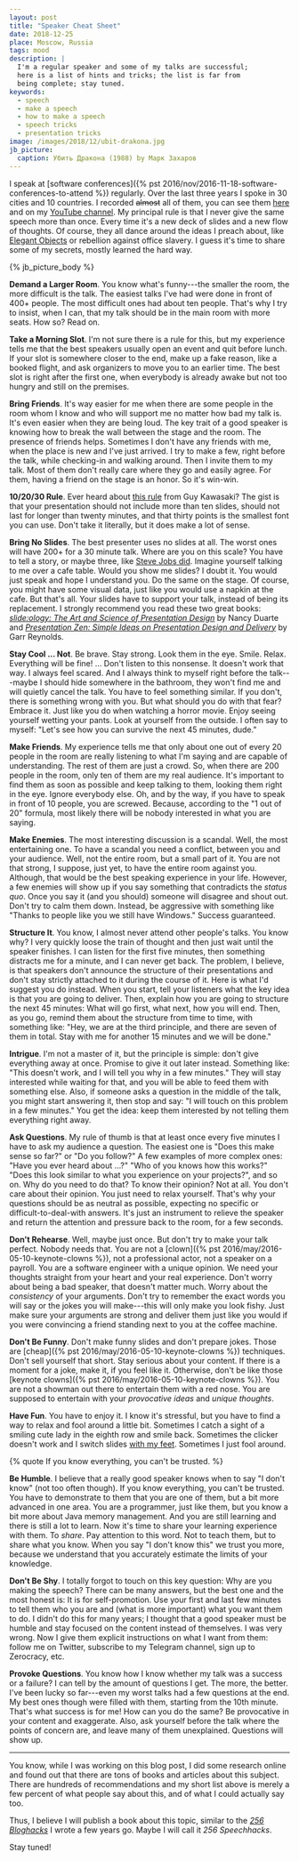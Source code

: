 ```yaml
---
layout: post
title: "Speaker Cheat Sheet"
date: 2018-12-25
place: Moscow, Russia
tags: mood
description: |
  I'm a regular speaker and some of my talks are successful;
  here is a list of hints and tricks; the list is far from
  being complete; stay tuned.
keywords:
  - speech
  - make a speech
  - how to make a speech
  - speech tricks
  - presentation tricks
image: /images/2018/12/ubit-drakona.jpg
jb_picture:
  caption: Убить Дракона (1988) by Марк Захаров
---
```


I speak at [software conferences]({% pst 2016/nov/2016-11-18-software-conferences-to-attend %})
regularly. Over the last three years I
spoke in 30 cities and 10 countries. I recorded ~~almost~~ all of them, you can
see them [here](/talks.html) and on my
[YouTube channel](https://www.youtube.com/c/yegor256?sub_confirmation=1).
My principal rule is that I never give the same speech more
than once. Every time it's a new deck of slides and a new flow of thoughts.
Of course, they all dance around the ideas I preach about, like
[Elegant Objects](/elegant-objects.html) or rebellion against office slavery.
I guess it's time to share some of my secrets, mostly learned the hard way.

<!--more-->

{% jb_picture_body %}

**Demand a Larger Room**.
You know what's funny---the smaller the room, the more difficult is
the talk. The easiest talks I've had were done in front of 400+ people. The
most difficult ones had about ten people. That's why I try to insist, when
I can, that my talk should be in the main room with more seats. How so? Read on.

**Take a Morning Slot**.
I'm not sure there is a rule for this, but my experience tells me that
the best speakers usually open an event and quit before lunch. If your slot
is somewhere closer to the end, make up a fake reason, like a booked flight,
and ask organizers to move you to an earlier time. The best slot is right
after the first one, when everybody is already awake but not too hungry and
still on the premises.

**Bring Friends**.
It's way easier for me when there are some people in the room whom I know and who
will support me no matter how bad my talk is. It's even easier when they
are being loud. The key trait of a good speaker is knowing how to break
the wall between the stage and the room. The presence of friends helps.
Sometimes I don't have any friends with me, when the place is new and I've
just arrived. I try to make a few, right before the talk, while checking-in
and walking around. Then I invite them to my talk. Most of them don't really
care where they go and easily agree. For them, having a friend on the stage
is an honor. So it's win-win.

**10/20/30 Rule**.
Ever heard about [this rule](https://guykawasaki.com/the_102030_rule/) from Guy Kawasaki?
The gist is that your presentation should not include more than ten slides,
should not last for longer than twenty minutes, and that thirty points is the smallest font
you can use. Don't take it literally, but it does make a lot of sense.

**Bring No Slides**.
The best presenter uses no slides at all. The worst ones will have 200+
for a 30 minute talk. Where are you on this scale? You have to tell a story,
or maybe three, like [Steve Jobs did](https://www.youtube.com/watch?v=D1R-jKKp3NA).
Imagine yourself talking to me
over a cafe table. Would you show me slides? I doubt it. You would just speak and hope
I understand you. Do the same on the stage. Of course, you might have some visual data,
just like you would use a napkin at the cafe. But that's all. Your slides have
to support your talk, instead of being its replacement. I strongly recommend
you read these two great books:
[_slide:ology: The Art and Science of Presentation Design_](https://amzn.to/2zw09nx) by Nancy Duarte
and
[_Presentation Zen: Simple Ideas on Presentation Design and Delivery_](https://amzn.to/2PeHth9) by Garr Reynolds.

**Stay Cool ... Not**.
Be brave. Stay strong. Look them in the eye. Smile. Relax. Everything will be fine! ...
Don't listen to this nonsense. It doesn't work that way. I always feel scared. And I
always think to myself right before the talk---maybe I should hide somewhere in the
bathroom, they won't find me and will quietly cancel the talk. You have to
feel something similar. If you don't, there is something wrong with you.
But what should you do with that fear? Embrace it. Just like you do when watching a horror movie.
Enjoy seeing yourself wetting your pants. Look at yourself from the outside. I often
say to myself: "Let's see how you can survive the next 45 minutes, dude."

**Make Friends**.
My experience tells me that only about one out of every 20 people in the room are really
listening to what I'm saying and are capable of understanding. The rest of them
are just a crowd. So, when there are 200 people in the room, only ten of them
are my real audience. It's important to find them as soon as possible and keep
talking to them, looking them right in the eye. Ignore everybody else.
Oh, and by the way, if you have to speak in front of 10 people, you are screwed.
Because, according to the "1 out of 20" formula, most likely there will be nobody interested
in what you are saying.

**Make Enemies**.
The most interesting discussion is a scandal. Well, the most entertaining one.
To have a scandal you need a conflict, between you and your audience. Well, not
the entire room, but a small part of it. You are not that strong, I suppose,
just yet, to have the entire room against you. Although, that would be the
best speaking experience in your life. However, a few enemies will show up if you
say something that contradicts the _status quo_. Once you say it (and you should)
someone will disagree and shout out. Don't try to calm them down. Instead,
be aggressive with something like "Thanks to people like you we still have Windows."
Success guaranteed.

**Structure It**.
You know, I almost never attend other people's talks. You know why? I very
quickly loose the train of thought and then just wait until the speaker finishes. I can
listen for the first five minutes, then something distracts me for a minute,
and I can never get back. The problem, I believe, is that speakers don't announce
the structure of their presentations and don't stay strictly attached to it
during the course of it. Here is what I'd suggest you do instead. When you start,
tell your listeners what the key idea is that you are going to deliver. Then, explain how you
are going to structure the next 45 minutes: What will go first, what next, how
you will end. Then, as you go, remind them about the structure from time to time, with something like:
"Hey, we are at the third principle, and there are seven of them in total. Stay
with me for another 15 minutes and we will be done."

**Intrigue**.
I'm not a master of it, but the principle is simple: don't give everything away at once.
Promise to give it out later instead. Something like: "This doesn't work, and I will
tell you why in a few minutes." They will stay interested while waiting for that,
and you will be able to feed them with something else. Also, if someone asks
a question in the middle of the talk, you might start answering it, then stop
and say: "I will touch on this problem in a few minutes." You get the idea: keep
them interested by not telling them everything right away.

**Ask Questions**.
My rule of thumb is that at least once every five minutes I have to ask my audience
a question. The easiest one is "Does this make sense so far?" or "Do you follow?"
A few examples of more complex ones:
"Have you ever heard about ...?"
"Who of you knows how this works?"
"Does this look similar to what you experience on your projects?",
and so on.
Why do you need to do that? To know their opinion? Not at all. You don't
care about their opinion. You just need to relax yourself. That's why your
questions should be as neutral as possible, expecting no specific or difficult-to-deal-with
answers. It's just an instrument to relieve the speaker and return
the attention and pressure back to the room, for a few seconds.

**Don't Rehearse**.
Well, maybe just once. But don't try to make your talk perfect. Nobody needs that. You are
not a [clown]({% pst 2016/may/2016-05-10-keynote-clowns %}),
not a professional actor, not a speaker on a payroll. You are a
software engineer with a unique opinion. We need your thoughts straight from
your heart and your real experience. Don't worry about being a bad speaker,
that doesn't matter much. Worry about the _consistency_ of your arguments. Don't try
to remember the exact words you will say or the jokes you will make---this
will only make you look fishy. Just make sure your arguments are strong
and deliver them just like you would if you were convincing a friend
standing next to you at the coffee machine.

**Don't Be Funny**.
Don't make funny slides and don't prepare jokes.
Those are [cheap]({% pst 2016/may/2016-05-10-keynote-clowns %})
techniques. Don't sell yourself that short. Stay serious about your content.
If there is a moment for a joke, make it, if you feel like it.
Otherwise, don't be like those [keynote clowns]({% pst 2016/may/2016-05-10-keynote-clowns %}).
You are not a showman out there to entertain them with a red nose. You are supposed
to entertain with your _provocative ideas_ and _unique thoughts_.

**Have Fun**.
You have to enjoy it. I know it's stressful, but you have to find a way to
relax and fool around a little bit. Sometimes I catch a sight of a smiling cute lady
in the eighth row and smile back. Sometimes the clicker doesn't work and I switch
slides [with my feet](https://www.youtube.com/watch?v=Rip_04Bv3Jk). Sometimes
I just fool around.

{% quote If you know everything, you can't be trusted. %}

**Be Humble**.
I believe that a really good speaker knows when to say "I don't know" (not too often though).
If you know everything, you can't be trusted. You have to demonstrate to them
that you are one of them, but a bit more advanced in one area. You are a programmer,
just like them, but you know a bit more about Java memory management. And you are
still learning and there is still a lot to learn. Now it's time to share your
learning experience with them. To _share_. Pay attention to this word. Not to
teach them, but to share what you know. When you say "I don't know this" we
trust you more, because we understand that you accurately estimate the limits
of your knowledge.

**Don't Be Shy**.
I totally forgot to touch on this key question: Why are you making the speech? There
can be many answers, but the best one and the most honest is: It is for self-promotion.
Use your first and last few minutes to tell them who you are and (what is more
important) what you want them to do. I didn't do this for many years;
I thought that a good speaker must be humble and stay focused on the content
instead of themselves. I was very wrong. Now I give them explicit instructions
on what I want from them: follow me on Twitter, subscribe to my Telegram channel,
sign up to Zerocracy, etc.

**Provoke Questions**.
You know how I know whether my talk was a success or a failure? I can tell by
the amount of questions I get. The more, the better. I've been lucky so far---even
my worst talks had a few questions at the end. My best ones though were
filled with them, starting from the 10th minute. That's what success is for me!
How can you do the same? Be provocative in your content and exaggerate.
Also, ask yourself before the talk where the points of concern are, and leave
many of them unexplained. Questions will show up.

<hr/>

You know, while I was working on this blog post, I did some research online
and found out that there are tons of books and articles about this subject. There
are hundreds of recommendations and my short list above is merely a few percent
of what people say about this, and of what I could actually say too.

Thus, I believe I will publish a book about this topic,
similar to the [_256 Bloghacks_](/256-bloghacks.html) I wrote a few years go.
Maybe I will call it _256 Speechhacks_.

Stay tuned!
